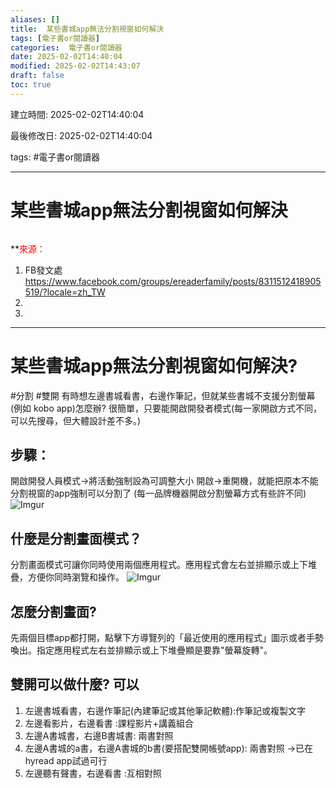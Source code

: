 ```yaml
---
aliases: []
title:  某些書城app無法分割視窗如何解決
tags: [電子書or閱讀器]
categories:  電子書or閱讀器
date: 2025-02-02T14:40:04
modified: 2025-02-02T14:43:07
draft: false
toc: true
---
```


建立時間: 2025-02-02T14:40:04

最後修改日: 2025-02-02T14:40:04

tags:  #電子書or閱讀器

---
# 某些書城app無法分割視窗如何解決

```toc
```
**<font color="#ff0000">來源：</font>
1. FB發文處 https://www.facebook.com/groups/ereaderfamily/posts/8311512418905519/?locale=zh_TW
2. 
3. 
---
# 某些書城app無法分割視窗如何解決?
#分割 #雙開
有時想左邊書城看書，右邊作筆記，但就某些書城不支援分割螢幕(例如 kobo app)怎麼辦?
很簡單，只要能開啟開發者模式(每一家開啟方式不同，可以先搜尋，但大體設計差不多。)

## 步驟：
開啟開發人員模式→將活動強制設為可調整大小 開啟→重開機，就能把原本不能分割視窗的app強制可以分割了
(每一品牌機器開啟分割螢幕方式有些許不同)
![Imgur](https://i.imgur.com/kDNHMYv.png)

## 什麼是分割畫面模式？ 
分割畫面模式可讓你同時使用兩個應用程式。應用程式會左右並排顯示或上下堆疊，方便你同時瀏覽和操作。
![Imgur](https://i.imgur.com/DPmsJg8.png)

## 怎麼分割畫面? 
先兩個目標app都打開，點擊下方導覽列的「最近使用的應用程式」圖示或者手勢喚出。指定應用程式左右並排顯示或上下堆疊顯是要靠"螢幕旋轉"。

## 雙開可以做什麼? 可以
1. 左邊書城看書，右邊作筆記(內建筆記或其他筆記軟體):作筆記或複製文字
2. 左邊看影片，右邊看書 :課程影片+講義組合
3. 左邊A書城書，右邊B書城書: 兩書對照
4. 左邊A書城的a書，右邊A書城的b書(要搭配雙開帳號app): 兩書對照
→已在hyread app試過可行
5. 左邊聽有聲書，右邊看書 :互相對照
